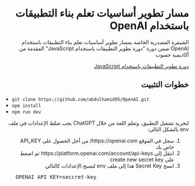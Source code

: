 <div dir="rtl">
<h1> مسار تطوير أساسيات تعلم بناء التطبيقات باستخدام OpenAI </h1>
<p>الشيفرة المصدرية الخاصة بمسار تطوير أساسيات تعلم بناء التطبيقات باستخدام OpenAI ضمن دورة "دورة تطوير التطبيقات باستخدام JavaScript" المقدمة من أكاديمية حسوب</p>

<div>
<a href="https://academy.hsoub.com/learn/javascript-application-development/">دورة تطوير التطبيقات باستخدام JavaScript</a>
</div>

<h2> خطوات التثبيت </h2>
<ul dir="ltr">
<li><code>git clone https://github.com/abdulhamid95/OpenAI.git</code></li>
<li><code>npm install</code></li>
<li><code>npm run dev</code></li>
</ul>
<p>لتجربة تشغيل التطبيق، وتعلم اللغة من خلال ChatGPT يجب ضلط الإعدادات في ملف env بالشكل التالي:</p>
<ol>
<li>سجل في الموقع  https://openai.com/ من أجل الحصول على API_KEY خاص بك</li>
<li>انتقل إلى https://platform.openai.com/account/api-keys ثم اضغط على create new secret key</li>
<li>انسخ Secret Key هذا إلى ملف env لتصبح الإعدادات كالتالي</li>
</ol>

<pre dir="ltr">
    OPENAI_API_KEY=seccret-key
</pre>
</div>